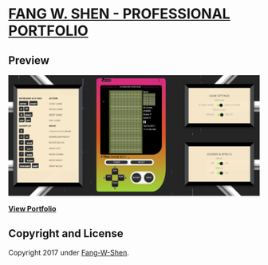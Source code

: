 # [FANG W. SHEN - PROFESSIONAL PORTFOLIO](https://fang-w-shen.github.io/Professional-Portfolio/)

## Preview

[![Agency Preview](https://github.com/fang-w-shen/Professional-Portfolio/blob/master/img/portfolio/ftris.png)](https://fang-w-shen.github.io/Professional-Portfolio/)

**[View Portfolio](https://fang-w-shen.github.io/Professional-Portfolio/)**


## Copyright and License
Copyright 2017 under [Fang-W-Shen](https://github.com/fang-w-shen).
